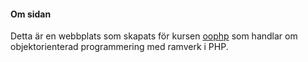 #### Om sidan

Detta är en webbplats som skapats för kursen [oophp](https://dbwebb.se/kurser/oophp-v5) som handlar om objektorienterad programmering med ramverk i PHP.